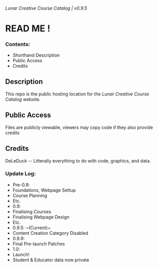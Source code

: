 ###### Lunar Creative Course Catalog | v0.9.5
# READ ME !
### Contents:
- Shorthand Description
- Public Access
- Credits
## Description
This repo is the public hosting location for the *Lunar Creative Course Catalog* website.
## Public Access
Files are publicly viewable, viewers may copy code if they also provide credits
## Credits
DeLeDuck -- Litterally everything to do with code, graphics, and data.  

### Update Log:
- Pre-0.9:
 - Foundations, Webpage Settup  
 - Course Planning  
 - Etc.  
- 0.9:
 - Finalising Courses
 - Finalising Webpage Design
 - Etc.
- 0.9.5: ~(Current)~
 - Content Creation Category Disabled
- 0.9.9:
 - Final Pre-launch Patches
- 1.0:
 - Launch!  
 - Student & Educator data now private  